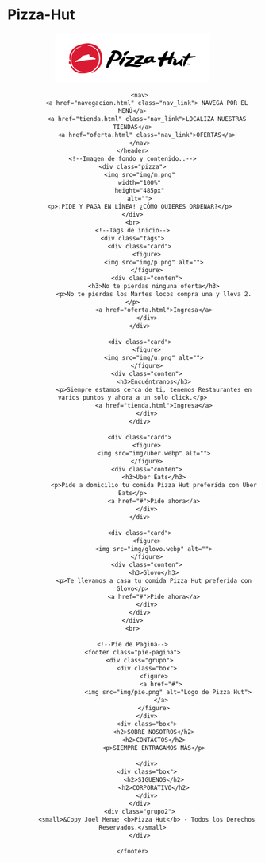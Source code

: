 # Pizza-Hut

<!DOCTYPE html>
<html lang="es">
<head>
    <meta charset="UTF-8">
    <meta http-equiv="X-UA-Compatible" content="IE=edge">
    <meta name="viewport" content="width=device-width, initial-scale=1.0">
    <style></style>
    <title>Pizzahot</title>
    <link rel="stylesheet" type="text/css" href="sty.css">

</head>
<!--Menu-->

<body>
    <header>
        <a href="inicio.html" class="logo">
            <img src="img/hot.png" alt="">
        </a>

        <nav>
            <a href="navegacion.html" class="nav_link"> NAVEGA POR EL MENÚ</a>
            <a href="tienda.html" class="nav_link">LOCALIZA NUESTRAS TIENDAS</a>
            <a href="oferta.html" class="nav_link">OFERTAS</a>
        </nav>
    </header>
    <!--Imagen de fondo y contenido..-->
    <div class="pizza">
        <img src="img/m.png"
        width="100%"
        height="485px"
        alt="">
        <p>¡PIDE Y PAGA EN LÍNEA! ¿CÓMO QUIERES ORDENAR?</p>
    </div>
    <br>
    <!--Tags de inicio-->
    <div class="tags">
        <div class="card">
            <figure>
                <img src="img/p.png" alt="">
            </figure>
            <div class="conten">
                <h3>No te pierdas ninguna oferta</h3>
                <p>No te pierdas los Martes locos compra una y lleva 2.</p>
                <a href="oferta.html">Ingresa</a>
            </div>
        </div>

        <div class="card">
            <figure>
                <img src="img/u.png" alt="">
            </figure>
            <div class="conten">
                <h3>Encuéntranos</h3>
                <p>Siempre estamos cerca de ti, tenemos Restaurantes en varios puntos y ahora a un solo click.</p>
                <a href="tienda.html">Ingresa</a>
            </div>
        </div>

        <div class="card">
            <figure>
                <img src="img/uber.webp" alt="">
            </figure>
            <div class="conten">
                <h3>Uber Eats</h3>
                <p>Pide a domicilio tu comida Pizza Hut preferida con Uber Eats</p>
                <a href="#">Pide ahora</a>
            </div>
        </div>

        <div class="card">
            <figure>
                <img src="img/glovo.webp" alt="">
            </figure>
            <div class="conten">
                <h3>Glovo</h3>
                <p>Te llevamos a casa tu comida Pizza Hut preferida con Glovo</p>
                <a href="#">Pide ahora</a>
            </div>
        </div>
    </div>
    <br>

    <!--Pie de Pagina-->
    <footer class="pie-pagina">
        <div class="grupo">
            <div class="box">
                <figure>
                    <a href="#">
                        <img src="img/pie.png" alt="Logo de Pizza Hut">
                    </a>
                </figure>
            </div>
            <div class="box">
                <h2>SOBRE NOSOTROS</h2>
                <h2>CONTÁCTOS</h2>
                <p>SIEMPRE ENTRAGAMOS MÁS</p>

            </div>
            <div class="box">
                <h2>SIGUENOS</h2>
                <h2>CORPORATIVO</h2>
            </div>
        </div>
        <div class="grupo2">
            <small>&Copy Joel Mena; <b>Pizza Hut</b> - Todos los Derechos Reservados.</small>
        </div>

    </footer>
    
</body>

</html>
